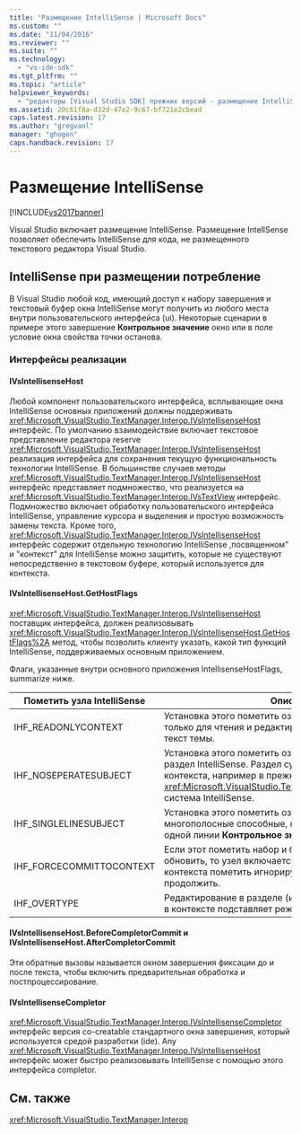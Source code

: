 ```yaml
---
title: "Размещение IntelliSense | Microsoft Docs"
ms.custom: ""
ms.date: "11/04/2016"
ms.reviewer: ""
ms.suite: ""
ms.technology: 
  - "vs-ide-sdk"
ms.tgt_pltfrm: ""
ms.topic: "article"
helpviewer_keywords: 
  - "редакторы [Visual Studio SDK] прежних версий - размещение IntelliSense"
ms.assetid: 20c61f8a-d32d-47e2-9c67-bf721e2cbead
caps.latest.revision: 17
ms.author: "gregvanl"
manager: "ghogen"
caps.handback.revision: 17
---
```

# Размещение IntelliSense
[!INCLUDE[vs2017banner](../code-quality/includes/vs2017banner.md)]

Visual Studio включает размещение IntelliSense.  Размещение IntellSense позволяет обеспечить IntelliSense для кода, не размещенного текстового редактора Visual Studio.  
  
## IntelliSense при размещении потребление  
 В Visual Studio любой код, имеющий доступ к набору завершения и текстовый буфер окна IntelliSense могут получить из любого места внутри пользовательского интерфейса \(ui\).  Некоторые сценарии в примере этого завершение **Контрольное значение** окно или в поле условие окна свойства точки останова.  
  
### Интерфейсы реализации  
  
#### IVsIntellisenseHost  
 Любой компонент пользовательского интерфейса, всплывающие окна IntelliSense основных приложений должны поддерживать <xref:Microsoft.VisualStudio.TextManager.Interop.IVsIntellisenseHost> интерфейс.  По умолчанию взаимодействие включает текстовое представление редактора reserve <xref:Microsoft.VisualStudio.TextManager.Interop.IVsIntellisenseHost> реализация интерфейса для сохранения текущую функциональность технологии IntelliSense.  В большинстве случаев методы <xref:Microsoft.VisualStudio.TextManager.Interop.IVsIntellisenseHost> интерфейс представляет подмножество, что реализуется на  <xref:Microsoft.VisualStudio.TextManager.Interop.IVsTextView> интерфейс.  Подмножество включает обработку пользовательского интерфейса IntelliSense, управление курсора и выделения и простую возможность замены текста.  Кроме того, <xref:Microsoft.VisualStudio.TextManager.Interop.IVsIntellisenseHost> интерфейс содержит отдельную технологию IntelliSense ,посвященном" и "контекст" для IntelliSense можно защитить, которые не существуют непосредственно в текстовом буфере, который используется для контекста.  
  
#### IVsIntellisenseHost.GetHostFlags  
 <xref:Microsoft.VisualStudio.TextManager.Interop.IVsIntellisenseHost> поставщик интерфейса, должен реализовывать  <xref:Microsoft.VisualStudio.TextManager.Interop.IVsIntellisenseHost.GetHostFlags%2A> метод, чтобы позволить клиенту указать, какой тип функций IntelliSense, поддерживаемых основным приложением.  
  
 Флаги, указанные внутри основного приложения IntellisenseHostFlags, summarize ниже.  
  
|Пометить узла IntelliSense|Описание|  
|--------------------------------|--------------|  
|IHF\_READONLYCONTEXT|Установка этого пометить означает, что буфер контекста только для чтения и редактирования происходит только в текст темы.|  
|IHF\_NOSEPERATESUBJECT|Установка этого пометить означает, что отдельный раздел IntelliSense.  Раздел существует в буфере контекста, например в прежних версий <xref:Microsoft.VisualStudio.TextManager.Interop.IVsTextView> система IntelliSense.|  
|IHF\_SINGLELINESUBJECT|Установка этого пометить означает, что раздел многополосные способные, например в " правка " на одной линии **Контрольное значение** окна.|  
|IHF\_FORCECOMMITTOCONTEXT|Если этот пометить набор и буфер контекста необходимо обновить, то узел включается только для чтения в буфере контекста пометить игнорируемого и правках, чтобы продолжить.|  
|IHF\_OVERTYPE|Редактирование в разделе \(или\), должен быть выполнен в контексте подставляет режим.|  
  
#### IVsIntellisenseHost.BeforeCompletorCommit и IVsIntellisenseHost.AfterCompletorCommit  
 Эти обратные вызовы называется окном завершения фиксации до и после текста, чтобы включить предварительная обработка и постпроцессирование.  
  
#### IVsIntellisenseCompletor  
 <xref:Microsoft.VisualStudio.TextManager.Interop.IVsIntellisenseCompletor> интерфейс версия co\-creatable стандартного окна завершения, который используется средой разработки \(ide\).  Any <xref:Microsoft.VisualStudio.TextManager.Interop.IVsIntellisenseHost> интерфейс может быстро реализовывать IntelliSense с помощью этого интерфейса completor.  
  
## См. также  
 <xref:Microsoft.VisualStudio.TextManager.Interop>